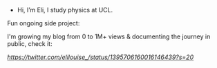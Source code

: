 - Hi, I’m Eli, I study physics at UCL.
  
Fun ongoing side project:

I'm growing my blog from 0 to 1M+ views & documenting the journey in public, check it: 

<i><u>https://twitter.com/elilouise_/status/1395706160016146439?s=20</u></i>
<!---
elilouise/elilouise is a ✨ special ✨ repository because its `README.md` (this file) appears on your GitHub profile.
You can click the Preview link to take a look at your changes.
--->
